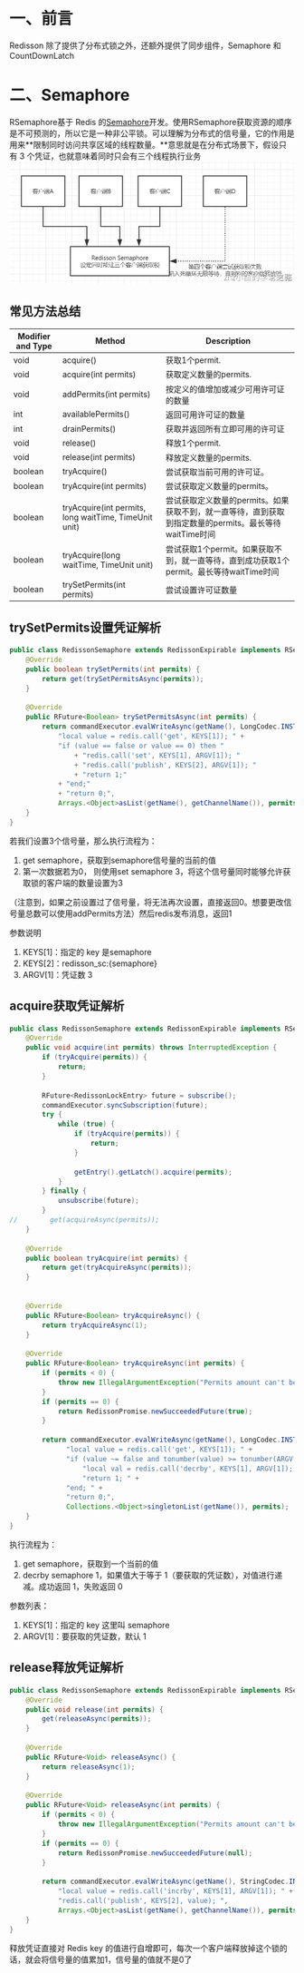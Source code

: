 
# 一、前言

Redisson 除了提供了分布式锁之外，还额外提供了同步组件，Semaphore 和 CountDownLatch

# 二、Semaphore

RSemaphore基于 Redis 的[Semaphore](https://docs.oracle.com/javase/8/docs/api/java/util/concurrent/Semaphore.html?is-external=true)开发。使用RSemaphore获取资源的顺序是不可预测的，所以它是一种非公平锁。可以理解为分布式的信号量，它的作用是用来**限制同时访问共享区域的线程数量。**意思就是在分布式场景下，假设只有 3 个凭证，也就意味着同时只会有三个线程执行业务
![37.png](../../public/分布式锁/37.png)

## 常见方法总结
| Modifier and Type | Method | Description |
| --- | --- | --- |
| void | acquire() | 获取1个permit. |
| void | acquire(int permits) | 获取定义数量的permits. |
| void | addPermits(int permits) | 按定义的值增加或减少可用许可证的数量 |
| int | availablePermits() | 返回可用许可证的数量 |
| int | drainPermits() | 获取并返回所有立即可用的许可证 |
| void | release() | 释放1个permit. |
| void | release(int permits) | 释放定义数量的permits. |
| boolean | tryAcquire() | 尝试获取当前可用的许可证。 |
| boolean | tryAcquire(int permits) | 尝试获取定义数量的permits。 |
| boolean | tryAcquire(int permits, long waitTime, TimeUnit unit) | 尝试获取定义数量的permits。如果获取不到，就一直等待，直到获取到指定数量的permits。最长等待waitTime时间 |
| boolean | tryAcquire(long waitTime, TimeUnit unit) | 尝试获取1个permit。如果获取不到，就一直等待，直到成功获取1个permit。最长等待waitTime时间 |
| boolean | trySetPermits(int permits) | 尝试设置许可证数量 |


## trySetPermits设置凭证解析
```java
public class RedissonSemaphore extends RedissonExpirable implements RSemaphore {
    @Override
    public boolean trySetPermits(int permits) {
        return get(trySetPermitsAsync(permits));
    }
    
    @Override
    public RFuture<Boolean> trySetPermitsAsync(int permits) {
        return commandExecutor.evalWriteAsync(getName(), LongCodec.INSTANCE, RedisCommands.EVAL_BOOLEAN,
            "local value = redis.call('get', KEYS[1]); " +
            "if (value == false or value == 0) then "
                + "redis.call('set', KEYS[1], ARGV[1]); "
                + "redis.call('publish', KEYS[2], ARGV[1]); "
                + "return 1;"
            + "end;"
            + "return 0;",
            Arrays.<Object>asList(getName(), getChannelName()), permits);
    }
}
```
若我们设置3个信号量，那么执行流程为：

1. get semaphore，获取到semaphore信号量的当前的值
2. 第一次数据若为0， 则使用set semaphore 3，将这个信号量同时能够允许获取锁的客户端的数量设置为3

（注意到，如果之前设置过了信号量，将无法再次设置，直接返回0。想要更改信号量总数可以使用addPermits方法）然后redis发布消息，返回1

 参数说明

1. KEYS[1]：指定的 key 是semaphore
2. KEYS[2]：redisson_sc:{semaphore}
3. ARGV[1]：凭证数 3

## acquire获取凭证解析
```java
public class RedissonSemaphore extends RedissonExpirable implements RSemaphore {
    @Override
    public void acquire(int permits) throws InterruptedException {
        if (tryAcquire(permits)) {
            return;
        }
 
        RFuture<RedissonLockEntry> future = subscribe();
        commandExecutor.syncSubscription(future);
        try {
            while (true) {
                if (tryAcquire(permits)) {
                    return;
                }
 
                getEntry().getLatch().acquire(permits);
            }
        } finally {
            unsubscribe(future);
        }
//        get(acquireAsync(permits));
    }
 
    @Override
    public boolean tryAcquire(int permits) {
        return get(tryAcquireAsync(permits));
    }
 
 
    @Override
    public RFuture<Boolean> tryAcquireAsync() {
        return tryAcquireAsync(1);
    }
    
    @Override
    public RFuture<Boolean> tryAcquireAsync(int permits) {
        if (permits < 0) {
            throw new IllegalArgumentException("Permits amount can't be negative");
        }
        if (permits == 0) {
            return RedissonPromise.newSucceededFuture(true);
        }
 
        return commandExecutor.evalWriteAsync(getName(), LongCodec.INSTANCE, RedisCommands.EVAL_BOOLEAN,
              "local value = redis.call('get', KEYS[1]); " +
              "if (value ~= false and tonumber(value) >= tonumber(ARGV[1])) then " +
                  "local val = redis.call('decrby', KEYS[1], ARGV[1]); " +
                  "return 1; " +
              "end; " +
              "return 0;",
              Collections.<Object>singletonList(getName()), permits);
    }
}
```
执行流程为：

1. get semaphore，获取到一个当前的值
2. decrby semaphore 1，如果值大于等于 1（要获取的凭证数），对值进行递减。成功返回 1，失败返回 0

参数列表：

1. KEYS[1]：指定的 key 这里叫 semaphore
2. ARGV[1]：要获取的凭证数，默认 1

## release释放凭证解析
```java
public class RedissonSemaphore extends RedissonExpirable implements RSemaphore {
    @Override
    public void release(int permits) {
        get(releaseAsync(permits));
    }
    
    @Override
    public RFuture<Void> releaseAsync() {
        return releaseAsync(1);
    }
    
    @Override
    public RFuture<Void> releaseAsync(int permits) {
        if (permits < 0) {
            throw new IllegalArgumentException("Permits amount can't be negative");
        }
        if (permits == 0) {
            return RedissonPromise.newSucceededFuture(null);
        }
 
        return commandExecutor.evalWriteAsync(getName(), StringCodec.INSTANCE, RedisCommands.EVAL_VOID,
            "local value = redis.call('incrby', KEYS[1], ARGV[1]); " +
            "redis.call('publish', KEYS[2], value); ",
            Arrays.<Object>asList(getName(), getChannelName()), permits);
    }
}
```
释放凭证直接对 Redis key 的值进行自增即可，每次一个客户端释放掉这个锁的话，就会将信号量的值累加1，信号量的值就不是0了



